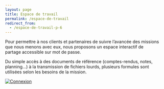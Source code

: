 ```yaml
---
layout: page
title: Espace de travail
permalink: /espace-de-travail
redirect_from:
  - /espace-de-travail-p-6
---
```


Pour permettre à nos clients et partenaires de suivre l’avancée des missions que nous menons avec eux, nous proposons un espace interactif de partage accessible sur mot de passe.

Du simple accès à des documents de référence (comptes-rendus, notes, planning…) à la transmission de fichiers lourds, plusieurs formules sont utilisées selon les besoins de la mission.

<a href="#">
  <img src="{{- '/assets/img/connexion.png' -}}" alt="Connexion" />
</a>
